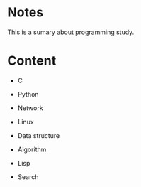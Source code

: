 Notes
=====

This is a sumary about programming study.

Content
=======
* C

* Python

* Network

* Linux

* Data structure

* Algorithm

* Lisp

* Search
